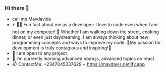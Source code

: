 ### Hi there 👋
- call me Mavdavids
- ⚡ 👨‍💻 Fun fact about me as a developer: I love to code even when I am  not on my computer! 🤖 Whether I am walking down the street, cooking dinner, or even just daydreaming, I am always thinking about new programming concepts and ways to improve my code. 🧠My passion for development is truly contagious and inspiring!🚀
- 🔭 I am open to any  project
- 🌱 I’m currently learning advanced node.js, advanced topics on react
- 📫 ContactMe: +2347045337629 ~ https://mavdavis.netlify.app

